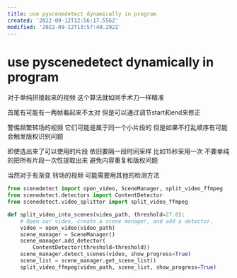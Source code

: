 ```yaml
---
title: use pyscenedetect dynamically in program
created: '2022-09-12T12:56:17.556Z'
modified: '2022-09-12T13:57:40.292Z'
---
```


# use pyscenedetect dynamically in program

对于单纯拼接起来的视频 这个算法就如同手术刀一样精准

首尾有可能有一两帧看起来不太对 但是可以通过调节start和end来修正

警惕频繁转场的视频 它们可能是属于同一个小片段的 但是如果不打乱顺序有可能会触发版权识别问题

即使选出来了可以使用的片段 依旧要隔一段时间采样 比如15秒采用一次 不要单纯的把所有片段一次性提取出来 避免内容重复和版权问题

当然对于有渐变 转场的视频 可能需要用其他的检测方法

```python
from scenedetect import open_video, SceneManager, split_video_ffmpeg
from scenedetect.detectors import ContentDetector
from scenedetect.video_splitter import split_video_ffmpeg

def split_video_into_scenes(video_path, threshold=27.0):
    # Open our video, create a scene manager, and add a detector.
    video = open_video(video_path)
    scene_manager = SceneManager()
    scene_manager.add_detector(
        ContentDetector(threshold=threshold))
    scene_manager.detect_scenes(video, show_progress=True)
    scene_list = scene_manager.get_scene_list()
    split_video_ffmpeg(video_path, scene_list, show_progress=True)
```
